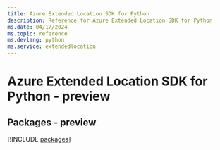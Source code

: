 ```yaml
---
title: Azure Extended Location SDK for Python
description: Reference for Azure Extended Location SDK for Python
ms.date: 04/17/2024
ms.topic: reference
ms.devlang: python
ms.service: extendedlocation
---
```

# Azure Extended Location SDK for Python - preview
## Packages - preview
[!INCLUDE [packages](extended-location-index.md)]